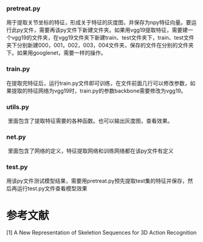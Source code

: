 ### pretreat.py

   用于提取关节坐标的特征，形成关于特征的灰度图，并保存为npy特征向量。要运行此py文件，需要再该py文件下新建文件夹。如果用vgg19提取特征，需要建一个vgg19的文件夹，在vgg19文件夹下新建train、test文件夹下，train、test文件夹下分别新建000，001，002，003，004文件夹，保存的文件在分别的文件夹下。如果用googlenet，需要一样的操作。

### train.py

​	在提取完特征后，运行train.py文件即可训练，在文件前面几行可以修改参数，如果提取的特征网络为vgg19时，train.py的参数backbone需要修改为vgg19。

### utils.py

​	里面包含了提取特征需要的各种函数。也可以输出灰度图，查看效果。

### net.py

​	里面包含了网络的定义，特征提取网络和训练网络都在该py文件有定义

### test.py

​	用该py文件测试模型结果，需要用pretreat.py预先提取test集的特征并保存，然后再运行test.py文件查看模型效果

# 参考文献
[1] A New Representation of Skeletion Sequences for 3D Action Recognition